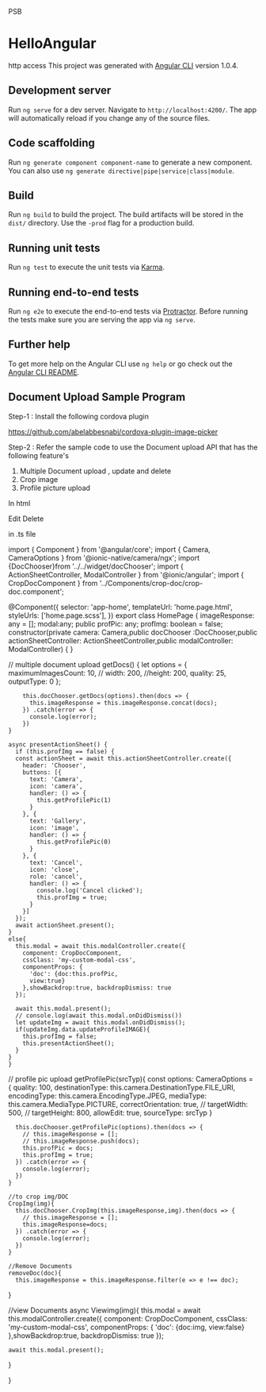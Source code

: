 PSB
# HelloAngular
http access
This project was generated with [Angular CLI](https://github.com/angular/angular-cli) version 1.0.4.

## Development server

Run `ng serve` for a dev server. Navigate to `http://localhost:4200/`. The app will automatically reload if you change any of the source files.

## Code scaffolding

Run `ng generate component component-name` to generate a new component. You can also use `ng generate directive|pipe|service|class|module`.

## Build

Run `ng build` to build the project. The build artifacts will be stored in the `dist/` directory. Use the `-prod` flag for a production build.

## Running unit tests

Run `ng test` to execute the unit tests via [Karma](https://karma-runner.github.io).

## Running end-to-end tests

Run `ng e2e` to execute the end-to-end tests via [Protractor](http://www.protractortest.org/).
Before running the tests make sure you are serving the app via `ng serve`.

## Further help

To get more help on the Angular CLI use `ng help` or go check out the [Angular CLI README](https://github.com/angular/angular-cli/blob/master/README.md).


## Document Upload Sample Program

Step-1 : Install the following cordova plugin 

https://github.com/abelabbesnabi/cordova-plugin-image-picker 

Step-2 : Refer the sample code to use the Document upload API that has the following feature's
1. Multiple Document upload , update and delete
2. Crop image
3. Profile picture upload 

In html 

  <div class='docUpload'>
    <ion-card class='docImg' *ngFor="let img of imageResponse">
      <div class='image'><img (click)="Viewimg(img)" src="{{img}}" alt="" /></div>
      <div class='imgFooter'>
        <ion-badge (click)="CropImg(img)"><ion-icon name="create"></ion-icon> Edit</ion-badge>
        <ion-badge (click)="removeDoc(img)"><ion-icon name="trash"></ion-icon> Delete</ion-badge>
      </div>
    </ion-card>
  </div>

in .ts file 


import { Component } from '@angular/core';
import { Camera, CameraOptions } from '@ionic-native/camera/ngx';
import {DocChooser}from '../../widget/docChooser';
import { ActionSheetController, ModalController } from '@ionic/angular';
import { CropDocComponent } from '../Components/crop-doc/crop-doc.component';

@Component({
  selector: 'app-home',
  templateUrl: 'home.page.html',
  styleUrls: ['home.page.scss'],
})
export class HomePage {
  imageResponse: any = [];
 modal:any;
 public profPic: any;
 profImg: boolean = false;
  constructor(private camera: Camera,public docChooser :DocChooser,public actionSheetController: ActionSheetController,public modalController: ModalController) { }

// multiple document upload
    getDocs() {
        let options = {
          maximumImagesCount: 10,
          // width: 200,
          //height: 200,
          quality: 25,
          outputType: 0
        };

        this.docChooser.getDocs(options).then(docs => {
          this.imageResponse = this.imageResponse.concat(docs);
        }) .catch(error => {
          console.log(error);
        })
    }

    async presentActionSheet() {
      if (this.profImg == false) {
      const actionSheet = await this.actionSheetController.create({
        header: 'Chooser',
        buttons: [{
          text: 'Camera',
          icon: 'camera',
          handler: () => {
            this.getProfilePic(1)
          }
        }, {
          text: 'Gallery',
          icon: 'image',
          handler: () => {
            this.getProfilePic(0)
          }
        }, {
          text: 'Cancel',
          icon: 'close',
          role: 'cancel',
          handler: () => {
            console.log('Cancel clicked');
            this.profImg = true;
          }
        }]
      });
      await actionSheet.present();
    }
    else{
      this.modal = await this.modalController.create({
        component: CropDocComponent,
        cssClass: 'my-custom-modal-css',
        componentProps: {
          'doc': {doc:this.profPic,
          view:true}
        },showBackdrop:true, backdropDismiss: true
      });
      
      await this.modal.present();
      // console.log(await this.modal.onDidDismiss())
      let updateImg = await this.modal.onDidDismiss();
      if(updateImg.data.updateProfileIMAGE){
        this.profImg = false;
        this.presentActionSheet();
      }
    }
    }
  
// profile pic upload
    getProfilePic(srcTyp){
      const options: CameraOptions = {
        quality: 100,
        destinationType: this.camera.DestinationType.FILE_URI,
        encodingType: this.camera.EncodingType.JPEG,
        mediaType: this.camera.MediaType.PICTURE,
        correctOrientation: true,
        // targetWidth: 500,
        // targetHeight: 800,
        allowEdit: true,
        sourceType: srcTyp
      }
      
      this.docChooser.getProfilePic(options).then(docs => {
        // this.imageResponse = [];
        // this.imageResponse.push(docs);
        this.profPic = docs;
        this.profImg = true;
      }) .catch(error => {
        console.log(error);
      })
    }

    //to crop img/DOC
    CropImg(img){
      this.docChooser.CropImg(this.imageResponse,img).then(docs => {
        // this.imageResponse = [];
        this.imageResponse=docs;
      }) .catch(error => {
        console.log(error);
      })
    }

    //Remove Documents
    removeDoc(doc){
      this.imageResponse = this.imageResponse.filter(e => e !== doc);
  }

  //view Documents
  async Viewimg(img){
    this.modal = await this.modalController.create({
      component: CropDocComponent,
      cssClass: 'my-custom-modal-css',
      componentProps: {
        'doc': {doc:img,
        view:false}
      },showBackdrop:true, backdropDismiss: true
    });
    
    await this.modal.present();
  }


}


